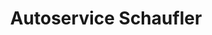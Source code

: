 ---
title: "Autoservice Schaufler"
url: /allershausen/autoservice-schaufler/
shop: Autowerkstatt
---